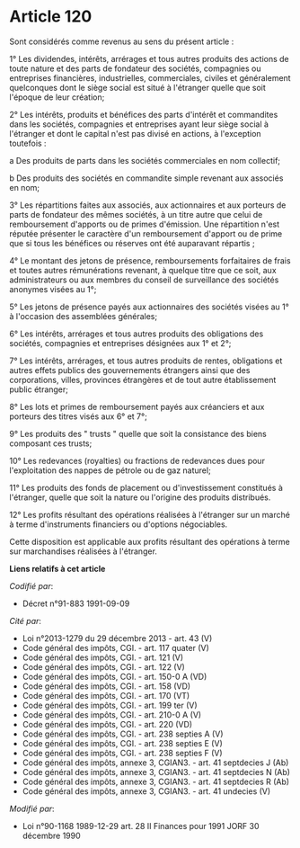 # Article 120

Sont considérés comme revenus au sens du présent article :

1° Les dividendes, intérêts, arrérages et tous autres produits des actions de toute nature et des parts de fondateur des
sociétés, compagnies ou entreprises financières, industrielles, commerciales, civiles et généralement quelconques dont le
siège social est situé à l'étranger quelle que soit l'époque de leur création;

2° Les intérêts, produits et bénéfices des parts d'intérêt et commandites dans les sociétés, compagnies et entreprises ayant
leur siège social à l'étranger et dont le capital n'est pas divisé en actions, à l'exception toutefois :

a  Des produits de parts dans les sociétés commerciales en nom collectif;

b  Des produits des sociétés en commandite simple revenant aux associés en nom;

3° Les répartitions faites aux associés, aux actionnaires et aux porteurs de parts de fondateur des mêmes sociétés, à un
titre autre que celui de remboursement d'apports ou de primes d'émission. Une répartition n'est réputée présenter le
caractère d'un remboursement d'apport ou de prime que si tous les bénéfices ou réserves ont été auparavant répartis ;

4° Le montant des jetons de présence, remboursements forfaitaires de frais et toutes autres rémunérations revenant, à quelque
titre que ce soit, aux administrateurs ou aux membres du conseil de surveillance des sociétés anonymes visées au 1°;

5° Les jetons de présence payés aux actionnaires des sociétés visées au 1° à l'occasion des assemblées générales;

6° Les intérêts, arrérages et tous autres produits des obligations des sociétés, compagnies et entreprises désignées aux 1°
et 2°;

7° Les intérêts, arrérages, et tous autres produits de rentes, obligations et autres effets publics des gouvernements
étrangers ainsi que des corporations, villes, provinces étrangères et de tout autre établissement public étranger;

8° Les lots et primes de remboursement payés aux créanciers et aux porteurs des titres visés aux 6° et 7°;

9° Les produits des " trusts " quelle que soit la consistance des biens composant ces trusts;

10° Les redevances (royalties) ou fractions de redevances dues pour l'exploitation des nappes de pétrole ou de gaz naturel;

11° Les produits des fonds de placement ou d'investissement constitués à l'étranger, quelle que soit la nature ou l'origine
des produits distribués.

12° Les profits résultant des opérations réalisées à l'étranger sur un marché à terme d'instruments financiers ou d'options
négociables.

Cette disposition est applicable aux profits résultant des opérations à terme sur marchandises réalisées à l'étranger.

**Liens relatifs à cet article**

_Codifié par_:

  - Décret n°91-883 1991-09-09

_Cité par_:

  - Loi n°2013-1279 du 29 décembre 2013 - art. 43 (V)
  - Code général des impôts, CGI. - art. 117 quater (V)
  - Code général des impôts, CGI. - art. 121 (V)
  - Code général des impôts, CGI. - art. 122 (V)
  - Code général des impôts, CGI. - art. 150-0 A (VD)
  - Code général des impôts, CGI. - art. 158 (VD)
  - Code général des impôts, CGI. - art. 170 (VT)
  - Code général des impôts, CGI. - art. 199 ter (V)
  - Code général des impôts, CGI. - art. 210-0 A (V)
  - Code général des impôts, CGI. - art. 220 (VD)
  - Code général des impôts, CGI. - art. 238 septies A (V)
  - Code général des impôts, CGI. - art. 238 septies E (V)
  - Code général des impôts, CGI. - art. 238 septies F (V)
  - Code général des impôts, annexe 3, CGIAN3. - art. 41 septdecies J (Ab)
  - Code général des impôts, annexe 3, CGIAN3. - art. 41 septdecies N (Ab)
  - Code général des impôts, annexe 3, CGIAN3. - art. 41 septdecies R (Ab)
  - Code général des impôts, annexe 3, CGIAN3. - art. 41 undecies (V)

_Modifié par_:

  - Loi n°90-1168 1989-12-29 art. 28 II Finances pour 1991 JORF 30 décembre 1990
